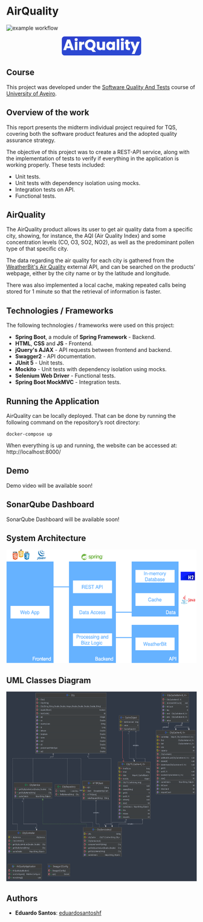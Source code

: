 # AirQuality

![example workflow](https://github.com/eduardosantoshf/TQSIndividualProject/actions/workflows/main.yml/badge.svg)

<p align="center">
    <img style="height: 50px" src="./images/AirQuality_logo.png">
</p>

## Course
This project was developed under the [Software Quality And Tests](https://www.ua.pt/en/uc/8109) course of [University of Aveiro](https://www.ua.pt/).

## Overview of the work

This report presents the midterm individual project required for TQS, covering both the software product features and the adopted quality assurance strategy.

The objective of this project was to create a REST-API service, along with the implementation of tests to verify if everything in the application is working properly. These tests included:
* Unit tests.
* Unit tests with dependency isolation using mocks.
* Integration tests on API.
* Functional tests.

## AirQuality

The AirQuality product allows its user to get air quality data from a specific city, showing, for instance, the AQI (Air Quality Index) and some concentration levels (CO, O3, SO2, NO2), as well as the predominant pollen type of that specific city.

The data regarding the air quality for each city is gathered from the [WeatherBit's Air Quality](https://www.weatherbit.io/api/airquality-current) external API, and can be searched on the products’ webpage, either by the city name or by the latitude and longitude.

There was also implemented a local cache, making repeated calls being stored for 1 minute so that the retrieval of information is faster.

## Technologies / Frameworks

The following technologies / frameworks were used on this project:
* **Spring Boot**, a module of **Spring Framework** - Backend.
* **HTML**, **CSS** and **JS** - Frontend.
* **jQuery's AJAX** - API requests between frontend and backend.
* **Swagger2** - API documentation.
* **JUnit 5** - Unit tests.
* **Mockito** - Unit tests with dependency isolation using mocks.
* **Selenium Web Driver** - Functional tests.
* **Spring Boot MockMVC** - Integration tests.

## Running the Application

AirQuality can be locally deployed. That can be done by running the following command on the repository’s root directory: 

```shell
docker-compose up
```

When everything is up and running, the website can be accessed at: http://localhost:8000/

## Demo

Demo video will be available soon!

## SonarQube Dashboard

SonarQube Dashboard will be available soon!

## System Architecture
<p align="center">
    <img style="height: 300px" src="./images/AirQuality_architecture.png">
</p>

## UML Classes Diagram
<p align="center">
    <img style="height: 500px" src="./images/UML_classes_diagram.png">
</p>

## Authors
* **Eduardo Santos**: [eduardosantoshf](https://github.com/eduardosantoshf)